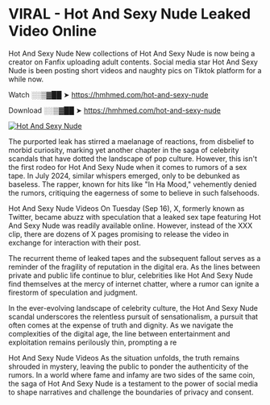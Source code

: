 # VIRAL - Hot And Sexy Nude Leaked Video Online

Hot And Sexy Nude New collections of Hot And Sexy Nude is now being a creator on Fanfix uploading adult contents. Social media star Hot And Sexy Nude is been posting short videos and naughty pics on Tiktok platform for a while now.

Watch ░░▒▓██ ➤ https://hmhmed.com/hot-and-sexy-nude

Download ░░▒▓██ ➤ https://hmhmed.com/hot-and-sexy-nude

[![Hot And Sexy Nude](https://i.imgur.com/dJHk4Zq.gif)](https://hmhmed.com/hot-and-sexy-nude)

The purported leak has stirred a maelanage of reactions, from disbelief to morbid curiosity, marking yet another chapter in the saga of celebrity scandals that have dotted the landscape of pop culture. However, this isn't the first rodeo for Hot And Sexy Nude when it comes to rumors of a sex tape. In July 2024, similar whispers emerged, only to be debunked as baseless. The rapper, known for hits like "In Ha Mood," vehemently denied the rumors, critiquing the eagerness of some to believe in such falsehoods.

Hot And Sexy Nude Videos
On Tuesday (Sep 16), X, formerly known as Twitter, became abuzz with speculation that a leaked sex tape featuring Hot And Sexy Nude was readily available online. However, instead of the XXX clip, there are dozens of X pages promising to release the video in exchange for interaction with their post.

The recurrent theme of leaked tapes and the subsequent fallout serves as a reminder of the fragility of reputation in the digital era. As the lines between private and public life continue to blur, celebrities like Hot And Sexy Nude find themselves at the mercy of internet chatter, where a rumor can ignite a firestorm of speculation and judgment.

In the ever-evolving landscape of celebrity culture, the Hot And Sexy Nude scandal underscores the relentless pursuit of sensationalism, a pursuit that often comes at the expense of truth and dignity. As we navigate the complexities of the digital age, the line between entertainment and exploitation remains perilously thin, prompting a re

Hot And Sexy Nude Videos
As the situation unfolds, the truth remains shrouded in mystery, leaving the public to ponder the authenticity of the rumors. In a world where fame and infamy are two sides of the same coin, the saga of Hot And Sexy Nude is a testament to the power of social media to shape narratives and challenge the boundaries of privacy and consent.